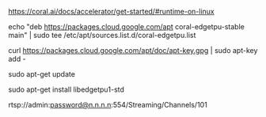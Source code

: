 https://coral.ai/docs/accelerator/get-started/#runtime-on-linux

echo "deb https://packages.cloud.google.com/apt coral-edgetpu-stable main" | sudo tee /etc/apt/sources.list.d/coral-edgetpu.list

curl https://packages.cloud.google.com/apt/doc/apt-key.gpg | sudo apt-key add -

sudo apt-get update

sudo apt-get install libedgetpu1-std


rtsp://admin:password@n.n.n.n:554/Streaming/Channels/101 
